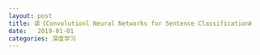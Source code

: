 ```yaml
---
layout: post
title: 读《Convolutionl Neural Networks for Sentence Classification》
date:   2019-01-01
categories: 深度学习
---
```


